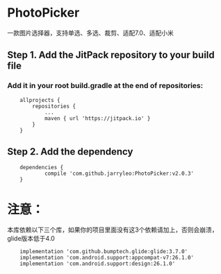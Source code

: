 # PhotoPicker
一款图片选择器，支持单选、多选、裁剪、适配7.0、适配小米

## Step 1. Add the JitPack repository to your build file

### Add it in your root build.gradle at the end of repositories:
```
	allprojects {
		repositories {
			...
			maven { url 'https://jitpack.io' }
		}
	}
```  
## Step 2. Add the dependency
```
	dependencies {
	        compile 'com.github.jarryleo:PhotoPicker:v2.0.3'
	}
```

# 注意：
本库依赖以下三个库，如果你的项目里面没有这3个依赖请加上，否则会崩溃，glide版本低于4.0
```
    implementation 'com.github.bumptech.glide:glide:3.7.0'
    implementation 'com.android.support:appcompat-v7:26.1.0'
    implementation 'com.android.support:design:26.1.0'
```
